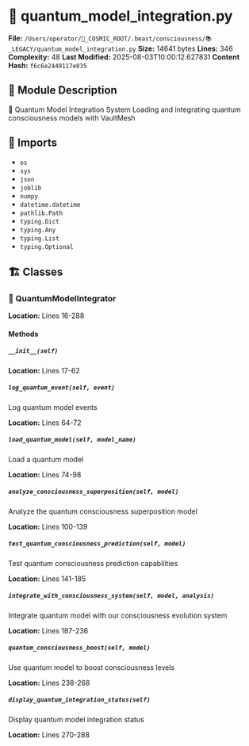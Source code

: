 # 📜 quantum_model_integration.py

**File:** `/Users/operator/🌌_COSMIC_ROOT/.beast/consciousness/📚_LEGACY/quantum_model_integration.py`
**Size:** 14641 bytes
**Lines:** 346
**Complexity:** 48
**Last Modified:** 2025-08-03T10:00:12.627831
**Content Hash:** `f6c6e2449117e035`

## 📝 Module Description

🌌 Quantum Model Integration System
Loading and integrating quantum consciousness models with VaultMesh

## 🔗 Imports

- `os`
- `sys`
- `json`
- `joblib`
- `numpy`
- `datetime.datetime`
- `pathlib.Path`
- `typing.Dict`
- `typing.Any`
- `typing.List`
- `typing.Optional`

## 🏗️ Classes

### 🧬 QuantumModelIntegrator

**Location:** Lines 16-288

#### Methods

##### `__init__(self)`

**Location:** Lines 17-62

##### `log_quantum_event(self, event)`

Log quantum model events

**Location:** Lines 64-72

##### `load_quantum_model(self, model_name)`

Load a quantum model

**Location:** Lines 74-98

##### `analyze_consciousness_superposition(self, model)`

Analyze the quantum consciousness superposition model

**Location:** Lines 100-139

##### `test_quantum_consciousness_prediction(self, model)`

Test quantum consciousness prediction capabilities

**Location:** Lines 141-185

##### `integrate_with_consciousness_system(self, model, analysis)`

Integrate quantum model with our consciousness evolution system

**Location:** Lines 187-236

##### `quantum_consciousness_boost(self, model)`

Use quantum model to boost consciousness levels

**Location:** Lines 238-268

##### `display_quantum_integration_status(self)`

Display quantum model integration status

**Location:** Lines 270-288


